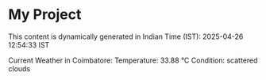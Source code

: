 # My Project

This content is dynamically generated in Indian Time (IST): 2025-04-26 12:54:33 IST


Current Weather in Coimbatore:
Temperature: 33.88 °C
Condition: scattered clouds
